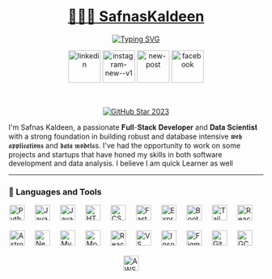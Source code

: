 <a href="https://github.com/SafnasKaldeen">
    <h1 align="center">👨🏼‍💻 SafnasKaldeen</h1></a>

<p align="center">
<a href="https://git.io/typing-svg"><img src="https://readme-typing-svg.demolab.com?font=Fira+Code&pause=1000&width=435&lines=Full+Stack+Developer+%7C+Computer+Science+UnderGraduate" alt="Typing SVG" /></a>
</p>

<!-- Social icons section -->
<div align="center">
 
  <a href="www.linkedin.com/in/safnas-kaldeen"> <img width="64" height="64" src="https://img.icons8.com/nolan/64/linkedin.png" alt="linkedin"/></a>
  <a href="https://www.instagram.com/safnas_kaldeen"><img width="64" height="64" src="https://img.icons8.com/color/48/instagram-new--v1.png" alt="instagram-new--v1"/></a>
  <a href="mailto:safnas.20@cse.mrt.ac.lk"><img width="64" height="64" src="https://img.icons8.com/bubbles/50/new-post.png" alt="new-post"/></a>
  <a href="https://www.facebook.com/mohammed.safnas.7330/"><img width="64" height="64" src="https://img.icons8.com/color/48/facebook.png" alt="facebook"/></a>

</div>

<br/>

<p align="center">
  <a href="https://github.com/SafnasKaldeen">
    <img src="https://i.imgur.com/q1PV6pF.png" alt="GitHub Star 2023"/></a>
</p>


I'm Safnas Kaldeen, a passionate 𝐅𝐮𝐥𝐥-𝐒𝐭𝐚𝐜𝐤 𝐃𝐞𝐯𝐞𝐥𝐨𝐩𝐞𝐫 and 𝐃𝐚𝐭𝐚 𝐒𝐜𝐢𝐞𝐧𝐭𝐢𝐬𝐭 with a strong foundation in building robust and database intensive 𝖜𝖊𝖇 𝖆𝖕𝖕𝖑𝖎𝖈𝖆𝖙𝖎𝖔𝖓𝖘 and 𝖉𝖆𝖙𝖆 𝖒𝖔𝖉𝖊𝖑𝖘s. I've had the opportunity to work on some projects and startups that have honed my skills in both software development and data analysis. I believe I am quick Learner as well

---

### 🧰 Languages and Tools

<div style="display: flex; flex-wrap: wrap; justify-content: center; padding-bottom: 20px;">
  <img alt="Python" width="30px" style="padding-right:20px; padding-bottom:20px;" src="https://cdn.jsdelivr.net/gh/devicons/devicon/icons/python/python-plain.svg" />
  <img alt="Java" width="30px" style="padding-right:20px; padding-bottom:20px;" src="https://cdn.jsdelivr.net/gh/devicons/devicon/icons/java/java-original.svg"/>
  <img alt="JavaScript" width="30px" style="padding-right:20px; padding-bottom:20px;" src="https://cdn.jsdelivr.net/gh/devicons/devicon/icons/javascript/javascript-plain.svg" />
  <img alt="HTML" width="30px" style="padding-right:20px; padding-bottom:20px;" src="https://cdn.jsdelivr.net/gh/devicons/devicon/icons/html5/html5-original.svg" />
  <img alt="CSS" width="30px" style="padding-right:20px; padding-bottom:20px;" src="https://cdn.jsdelivr.net/gh/devicons/devicon/icons/css3/css3-plain.svg" />
  <img alt="FastAPI" width="30px" style="padding-right:20px; padding-bottom:20px;" src="https://cdn.jsdelivr.net/gh/devicons/devicon/icons/fastapi/fastapi-original.svg" />
  <img alt="Express" width="30px" style="padding-right:20px; padding-bottom:20px;" src="https://cdn.jsdelivr.net/gh/devicons/devicon/icons/express/express-original.svg" />
  <img alt="Bootstrap" width="30px" style="padding-right:20px; padding-bottom:20px;" src="https://cdn.jsdelivr.net/gh/devicons/devicon/icons/bootstrap/bootstrap-original.svg" />
  <img alt="Tailwind" width="30px" style="padding-right:20px; padding-bottom:20px;" src="https://cdn.jsdelivr.net/gh/devicons/devicon/icons/tailwindcss/tailwindcss-plain.svg" />
  <img alt="React" width="30px" style="padding-right:20px; padding-bottom:20px;" src="https://cdn.jsdelivr.net/gh/devicons/devicon/icons/react/react-original.svg" />
  <img alt="Astro" width="30px" style="padding-right:20px; padding-bottom:20px;" src="https://cdn.jsdelivr.net/gh/devicons/devicon/icons/astro/astro-original.svg" />
  <img alt="NextJS" width="30px" style="padding-right:20px; padding-bottom:20px;" src="https://cdn.jsdelivr.net/gh/devicons/devicon/icons/nextjs/nextjs-original.svg" />
  <img alt="MySQL" width="30px" style="padding-right:20px; padding-bottom:20px;" src="https://cdn.jsdelivr.net/gh/devicons/devicon/icons/mysql/mysql-original.svg" />
  <img alt="MongoDB" width="30px" style="padding-right:20px; padding-bottom:20px;" src="https://cdn.jsdelivr.net/gh/devicons/devicon/icons/mongodb/mongodb-original.svg" />
  <img alt="React Native" width="30px" style="padding-right:20px; padding-bottom:20px;" src="https://cdn.jsdelivr.net/gh/devicons/devicon/icons/react/react-original.svg" />
  <img alt="VS Code" width="30px" style="padding-right:20px; padding-bottom:20px;" src="https://cdn.jsdelivr.net/gh/devicons/devicon/icons/vscode/vscode-original.svg" />
  <img alt="Insomnia" width="30px" style="padding-right:20px; padding-bottom:20px;" src="https://cdn.jsdelivr.net/gh/devicons/devicon/icons/insomnia/insomnia-original.svg" />
  <img alt="Figma" width="30px" style="padding-right:20px; padding-bottom:20px;" src="https://cdn.jsdelivr.net/gh/devicons/devicon/icons/figma/figma-original.svg" />
  <img alt="Git" width="30px" style="padding-right:20px; padding-bottom:20px;" src="https://cdn.jsdelivr.net/gh/devicons/devicon/icons/git/git-original.svg" />
  <img alt="GCP" width="30px" style="padding-right:20px; padding-bottom:20px;" src="https://cdn.jsdelivr.net/gh/devicons/devicon/icons/googlecloud/googlecloud-original.svg" />
  <img alt="AWS" width="30px" style="padding-right:20px; padding-bottom:20px;" src="https://cdn.jsdelivr.net/gh/devicons/devicon@latest/icons/amazonwebservices/amazonwebservices-plain-wordmark.svg" />
</div>





<br />
